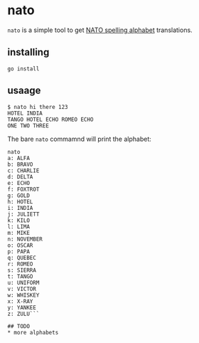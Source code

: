 # nato
`nato` is a simple tool to get [NATO spelling alphabet](https://en.wikipedia.org/wiki/NATO_phonetic_alphabet) translations.

## installing
`go install`

## usaage
```
$ nato hi there 123
HOTEL INDIA
TANGO HOTEL ECHO ROMEO ECHO
ONE TWO THREE
```

The bare `nato` commamnd will print the alphabet:
```
nato
a: ALFA
b: BRAVO
c: CHARLIE
d: DELTA
e: ECHO
f: FOXTROT
g: GOLD
h: HOTEL
i: INDIA
j: JULIETT
k: KILO
l: LIMA
m: MIKE
n: NOVEMBER
o: OSCAR
p: PAPA
q: QUEBEC
r: ROMEO
s: SIERRA
t: TANGO
u: UNIFORM
v: VICTOR
w: WHISKEY
x: X-RAY
y: YANKEE
z: ZULU```

## TODO
* more alphabets
